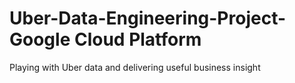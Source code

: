 # Uber-Data-Engineering-Project-Google Cloud Platform
Playing with Uber data and delivering useful business insight

